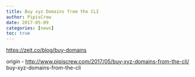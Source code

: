 ```yaml
---
title: Buy xyz Domains from the CLI
author: PipisCrew
date: 2017-05-09
categories: [news]
toc: true
---
```


https://zeit.co/blog/buy-domains

origin - http://www.pipiscrew.com/2017/05/buy-xyz-domains-from-the-cli/ buy-xyz-domains-from-the-cli